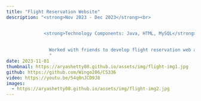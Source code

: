 ```yaml
---
title: "Flight Reservation Website"
description: "<strong>Nov 2023 - Dec 2023</strong><br>


              <strong>Technology Components: Java, HTML, MySQL</strong><br><br>
              
              
                Worked with friends to develop flight reservation web application. Allows access for both members and administrators including basic features for authentication, checking tickets, buying tickets, and managing all members. The program was done with JSP files and run on an Apache Tomcat server. 
                "
date: 2023-11-01
thumbnail: https://aryashetty08.github.io/assets/img/flight-img1.jpg
github: https://github.com/Wingo206/CS336
video: https://youtu.be/54q0nJCD9J8
images:
  - https://aryashetty08.github.io/assets/img/flight-img2.jpg
---
```

